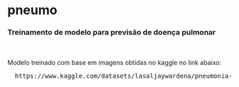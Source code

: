# pneumo
<h3>Treinamento de modelo para previsão de doença pulmonar</h3>
<br><br>
Modelo treinado com base em imagens obtidas no kaggle no link abaixo:
<br>
<pre>
  https://www.kaggle.com/datasets/lasaljaywardena/pneumonia-chest-x-ray-dataset/download?datasetVersionNumber=1
</pre>
